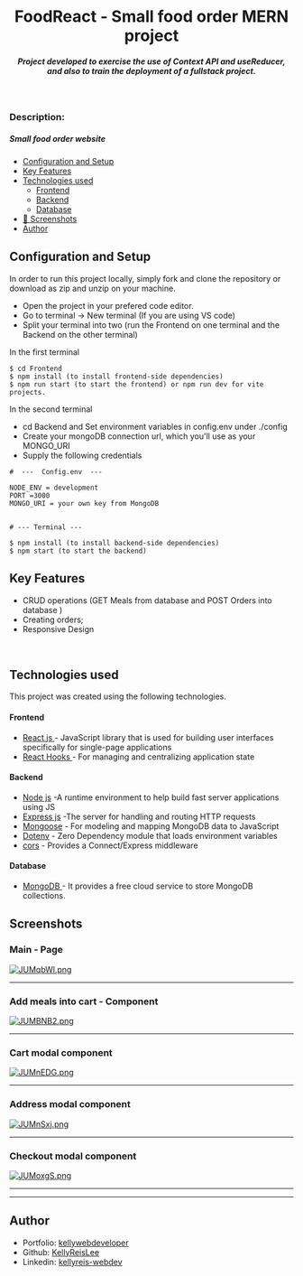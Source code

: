 <H1 align ="center" > 
FoodReact - Small food order MERN project </h1>
<h5  align ="center"> 
Project developed to exercise the use of Context API and useReducer, and also to train the deployment of a fullstack project. </h5>
<br/>

<h3>Description: </h3>
<h5>Small food order website</h5>

- [Configuration and Setup](#configuration-and-setup)
- [Key Features](#key-features)
- [Technologies used](#technologies-used)
  - [Frontend](#frontend)
  - [Backend](#backend)
  - [Database](#database)
- [📸 Screenshots](#screenshots)
- [Author](#author)

## Configuration and Setup

In order to run this project locally, simply fork and clone the repository or download as zip and unzip on your machine.

- Open the project in your prefered code editor.
- Go to terminal -> New terminal (If you are using VS code)
- Split your terminal into two (run the Frontend on one terminal and the Backend on the other terminal)

In the first terminal

```
$ cd Frontend
$ npm install (to install frontend-side dependencies)
$ npm run start (to start the frontend) or npm run dev for vite projects.
```

In the second terminal

- cd Backend and Set environment variables in config.env under ./config
- Create your mongoDB connection url, which you'll use as your MONGO_URI
- Supply the following credentials

```
#  ---  Config.env  ---

NODE_ENV = development
PORT =3000
MONGO_URI = your own key from MongoDB


# --- Terminal ---

$ npm install (to install backend-side dependencies)
$ npm start (to start the backend)
```

## Key Features

- CRUD operations (GET Meals from database and POST Orders into database )
- Creating orders;
- Responsive Design

<br/>

## Technologies used

This project was created using the following technologies.

#### Frontend

- [React js ](https://www.npmjs.com/package/react) - JavaScript library that is used for building user interfaces specifically for single-page applications
- [React Hooks ](https://reactjs.org/docs/hooks-intro.html) - For managing and centralizing application state

#### Backend

- [Node js](https://nodejs.org/en/) -A runtime environment to help build fast server applications using JS
- [Express js](https://www.npmjs.com/package/express) -The server for handling and routing HTTP requests
- [Mongoose](https://mongoosejs.com/) - For modeling and mapping MongoDB data to JavaScript
- [Dotenv](https://www.npmjs.com/package/dotenv) - Zero Dependency module that loads environment variables
- [cors](https://www.npmjs.com/package/cors) - Provides a Connect/Express middleware

#### Database

- [MongoDB ](https://www.mongodb.com/) - It provides a free cloud service to store MongoDB collections.

## Screenshots

<h3>Main - Page</h3>
<a href="https://freeimage.host/"><img src="https://iili.io/JUMqbWl.png" alt="JUMqbWl.png" border="0" /></a>

---

<h3>Add meals into cart - Component</h3>
<a href="https://freeimage.host/"><img src="https://iili.io/JUMBNB2.png" alt="JUMBNB2.png" border="0" /></a>

---

<h3>Cart modal component</h3>
<a href="https://freeimage.host/"><img src="https://iili.io/JUMnEDG.png" alt="JUMnEDG.png" border="0" /></a>

---

<h3>Address modal component</h3>
<a href="https://freeimage.host/"><img src="https://iili.io/JUMnSxj.png" alt="JUMnSxj.png" border="0" /></a>

---

<h3>Checkout modal component</h3>
<a href="https://freeimage.host/"><img src="https://iili.io/JUMoxgS.png" alt="JUMoxgS.png" border="0" /></a>

---

---

## Author

- Portfolio: [kellywebdeveloper](https://kellydeveloper.vercel.app)
- Github: [KellyReisLee](https://github.com/KellyReisLee)
- Linkedin: [kellyreis-webdev](https://www.linkedin.com/in/kellyreis-webdev/)
